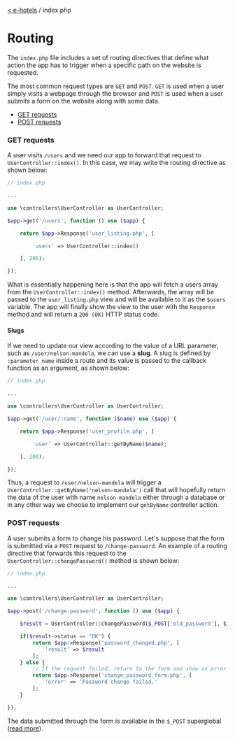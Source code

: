 [< e-hotels](index.md) / index.php

# Routing

The `index.php` file includes a set of routing directives that define what action the app has to trigger when a specific path on the website is requested.

The most common request types are `GET` and `POST`. `GET` is used when a user simply visits a webpage through the browser and `POST` is used when a user submits a form on the website along with some data.

* [GET requests](#get-requests)
* [POST requests](#post-requests)

### GET requests

A user visits `/users` and we need our app to forward that request to `UserController::index()`. In this case, we may write the routing directive as shown below:

```php
// index.php

...

use \controllers\UserController as UserController;

$app->get('/users', function () use ($app) {

    return $app->Response('user_listing.php', [

        'users' => UserController::index()

    ], 200);

});
```

What is essentially happening here is that the app will fetch a users array from the `UserController::index()` method. Afterwards, the array will be passed to the `user_listing.php` view and will be available to it as the `$users` variable. The app will finally show the view to the user with the `Response` method and will return a `200 (OK)` HTTP status code.

#### Slugs

If we need to update our view according to the value of a URL parameter, such as `/user/nelson-mandela`, we can use a **slug**. A slug is defined by `:parameter_name` inside a route and its value is passed to the callback function as an argument, as shown below:

```php
// index.php

...

use \controllers\UserController as UserController;

$app->get('/user/:name', function ($name) use ($app) {

    return $app->Response('user_profile.php', [

        'user' => UserController::getByName($name);

    ], 200);

});
```

Thus, a request to `/user/nelson-mandela` will trigger a `UserController::getByName('nelson-mandela')` call that will hopefully return the data of the user with name `nelson-mandela` either through a database or in any other way we choose to implement our `getByName` controller action.

### POST requests

A user submits a form to change his password. Let's suppose that the form is submitted via a `POST` request to `/change-password`. An example of a routing directive that forwards this request to the `UserController::changePassword()` method is shown below:

```php
// index.php

...

use \controllers\UserController as UserController;

$app->post('/change-password', function () use ($app) {

    $result = UserController::changePassword($_POST['old_password'], $_POST['new_password']);

    if($result->status == "OK") {
        return $app->Response('password_changed.php', [
            'result' => $result
        ];
    } else {
        // If the request failed, return to the form and show an error
        return $app->Response('change_password_form.php', [
            'error' => 'Password change failed.'
        ];
    }

});
```

The data submitted through the form is available in the `$_POST` superglobal ([read more](https://www.w3schools.com/php/php_forms.asp)).